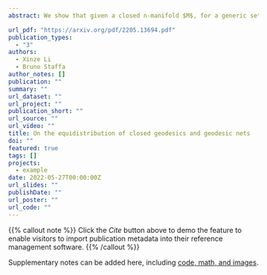 ```yaml
---
abstract: We show that given a closed n-manifold $M$, for a generic set of Riemannian metrics $g$ on $M$ there exists a sequence of closed geodesics that are equidistributed in $M$ if $n=2$; and an equidistributed sequence of embedded stationary geodesic nets if $n=3$. One of the main tools that we use is the Weyl Law for the volume spectrum for $1$-cycles, proved by Liokumovich, Marques and Neves for $n=2$ and more recently by Guth and Liokumovich for $n=3$. We show that our proof of the equidistribution of geodesic nets can be generalized for any dimension $n≥2$ provided the Weyl Law for $1$-cycles in $n$-manifolds holds.

url_pdf: "https://arxiv.org/pdf/2205.13694.pdf"
publication_types:
  - "3"
authors:
  - Xinze Li
  - Bruno Staffa
author_notes: []
publication: ""
summary: ""
url_dataset: ""
url_project: ""
publication_short: ""
url_source: ""
url_video: ""
title: On the equidistribution of closed geodesics and geodesic nets
doi: ""
featured: true
tags: []
projects:
  - example
date: 2022-05-27T00:00:00Z
url_slides: ""
publishDate: ""
url_poster: ""
url_code: ""
---
```


{{% callout note %}}
Click the _Cite_ button above to demo the feature to enable visitors to import publication metadata into their reference management software.
{{% /callout %}}

Supplementary notes can be added here, including [code, math, and images](https://wowchemy.com/docs/writing-markdown-latex/).
